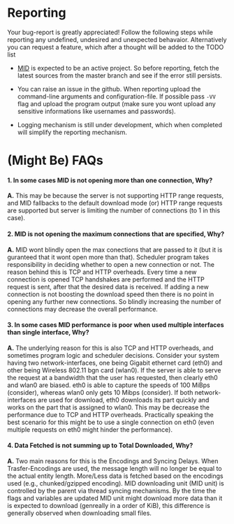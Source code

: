 # Reporting

Your bug-report is greatly appreciated! Follow the following steps while reporting any undefined, undesired and unexpected behavaior. Alternatively you can request a feature, which after a thought will be added to the TODO list

* [MID](https://github.com/MohithReddy2439/MID/) is expected to be an active project. So before reporting, fetch the latest sources from the master branch and see if the error still persists. 

* You can raise an issue in the github. When reporting upload the command-line arguments and configuration-file. If possible pass ```-VV``` flag and upload the program output (make sure you wont upload any sensitive informations like usernames and passwords). 

* Logging mechanism is still under development, which when completed will simplify the reporting mechanism.

# (Might Be) FAQs  

#### 1. In some cases MID is not opening more than one connection, Why?

**A.** This may be because the server is not supporting HTTP range requests, and MID fallbacks to the default download mode (or) HTTP range requests are supported but server is limiting the number of connections (to 1 in this case).

#### 2. MID is not opening the maximum connections that are specified, Why?

**A.** MID wont blindly open the max conections that are passed to it (but it is guranteed that it wont open more than that). Scheduler program takes responsibility in deciding whether to open a new connection or not. The reason behind this is TCP and HTTP overheads. Every time a new connection is opened TCP handshakes are performed and the HTTP request is sent, after that the desired data is received. If adding a new connection is not boosting the download speed then there is no point in opening any further new connections. So blindly increasing the number of connections may decrease the overall performance.

#### 3. In some cases MID performance is poor when used multiple interfaces than single interface, Why?

**A.** The underlying reason for this is also TCP and HTTP overheads, and sometimes program logic and scheduler decisions. Consider your system having two network-interfaces, one being Gigabit ethernet card (eth0) and other being Wireless 802.11 bgn card (wlan0). If the server is able to serve the request at a bandwidth that the user has requested, then clearly eth0 and wlan0 are biased. eth0 is able to capture the speeds of 100 MiBps (consider), whereas wlan0 only gets 10 Mibps (consider). If both network-interfaces are used for download, eth0 downloads its part quickly and works on the part that is assigned to wlan0. This may be decrease the performance due to TCP and HTTP overheads. Practically speaking the best scenario for this might be to use a single connection on eth0 (even multiple requests on eth0 might hinder the performance).

#### 4. Data Fetched is not summing up to Total Downloaded, Why?

**A.** Two main reasons for this is the Encodings and Syncing Delays. When Trasfer-Encodings are used, the message length will no longer be equal to the actual entity length. More/Less data is fetched based on the encodings used (e.g., chunked/gzipped encoding). MID downloading unit (MID unit) is controlled by the parent via thread syncing mechanisms. By the time the flags and variables are updated MID unit might download more data than it is expected to download (genreally in a order of KiB), this difference is generally observed when downloading small files.
 
